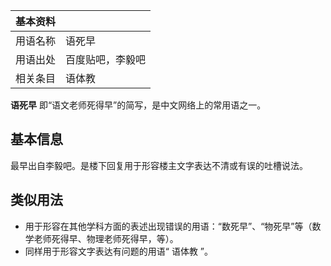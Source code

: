 |  **基本资料**  ||
|---|---|
|用语名称  |  语死早   |
|用语出处  |  百度贴吧，李毅吧   |
|相关条目  |  语体教   |
  
**语死早** 即“语文老师死得早”的简写，是中文网络上的常用语之一。

##  基本信息

最早出自李毅吧。是楼下回复用于形容楼主文字表达不清或有误的吐槽说法。

##  类似用法

  * 用于形容在其他学科方面的表述出现错误的用语：“数死早”、“物死早”等（数学老师死得早、物理老师死得早，等）。 
  * 同样用于形容文字表达有问题的用语“  语体教  ”。 

